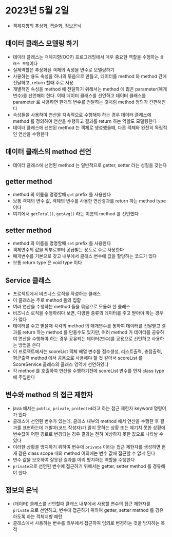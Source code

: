 # 2023년 5월 2일
- 객체지향의 추상화, 캡슐화, 정보은닉

## 데이터 클래스 모델링 하기
- 데이터 클래스는 객체지향(OOP) 프로그래밍에서 매우 중요한 역할을 수행하는
`클래스 모델`이다
- 실제역할은 추상화된 객체의 속성을 변수로 모델링하기
- 사용하는 용도 속성을 하나의 묶음으로 만들고, 데이터를 method 와 method 간에
전달하고, return 할때 주로 사용
- 개별적인 속성을 method 에 전달하기 위해서는 method 에 많은 parameter(매개변수)를
선언해야 한다. 이때 데이터 클래스를 선언하고 데이터 클래스를 parameter 로 사용하면
한개의 변수를 전달하는 것처럼 method 정의가 간편해진다
- 속성들을 사용하여 연산을 지속적으로 수행해야 하는 경우 데이터 클래스에 method 를
정의하여 연산을 수행하고 결과를 return 하는 역할도 모델링한다
- 데이터 클래스에 선언된 method 는 객체로 생성했을때, 다른 객체와 완전히 독립적인 연산을 수행한다

## 데이터 클래스의 method 선언
- 데이터 클래스에 선언된 method 는 일반적으로 getter, setter 라는 성질을 갖는다

## getter method
- method 의 이름을 명명할때 `get` prefix 를 사용한다
- 보통 객체의 변수 값, 객체의 변수를 사용한 연산결과를 return 하는 method type 이다
- 여기에서 `getTotal()`, `getAvg()` 라는 이름의 method 를 선언했다

## setter method
- method 의 이름을 명명할때 `set` prefix 를 사용한다
- 객체변수의 값을 외부로부터 공급받는 용도로 주로 사용한다
- 매개변수를 기본으로 갖고 내부에서 클래스 변수에 값을 할당하는 코드가 있다
- 보통 return type 은 void type 이다

## Service 클래스
- 프로젝트에서 비즈니스 로직을 작성하는 클래스
- 이 클래스는 주로 method 들의 집합
- 여러 연산을 수행하는 method 들을 묶음으로 모듈화 한 클래스
- 비즈니스 로직을 수행하려다 보면, 
다양한 종류의 데이터를 주고 받아야 하는 경우가 많다
- 데이터를 주고 받을때 각각의 method 의 매개변수를 통하여 데이터를 전달받고
결과를 return 하는 method 를 만들수도 있지만, 여러 method 가 데이터를 공유하여
연산을 수행해야 하는 경우 공유되는 데이터(변수)를 공용으로 선언하고 사용하는 방법을 쓴다
- 이 프로젝트에서는 scoreList 객체 배열 변수를 점수생성, 리스트출력, 총점출력, 평균출력 method 에서 공용으로 사용해야 할 것 같아서 scoreList 를 ScoreService 클래스의 클래스 영역에 선언하였다
- 각 method 를 호출하여 연산을 수행하기전에 scoreList 변수를 먼저 class type 에 주입한다

## 변수와 method 의 접근 제한자
- java 에서는 `public`, `private`, `protected`라고 하는 접근 제한자 keyword 명령어가 있다
- 클래스에 선언된 변수가 있는데, 클래스 내부의 method 에서 연산을 수행한 후 결과를 표현하는데 개발자(코드 작성자)가 알지 못하는 상황 또는 예기치 못한 상황에 변수값이 어떤 경로로 변경되는 경우 결과는 전혀 예상하지 못한 값으로 나타날 수 있다
- 이러한 상황을 방지하기 위하여 변수에 `private` 이라는 접근 제한자를 생성하면 현재 같은 class scope 내의 method 이외에는 변수 값에 접근할 수 없게 된다
- 변수 값을 보호하여 잘못된 결과를 미리 방지하는 역할을 수행한다
- `private`으로 선언된 변수에 접근하기 위해서는 getter, setter method 를 경유해야 한다

## 정보의 은닉
- (데이터) 클래스를 선언할때 클래스 내부에서 사용할 변수의 접근 제한자를 `private` 으로 선언하고, 변수에 접근하기 위하여 getter, setter method 를 경유하도록 하는 객체지향 패턴
- 클래스에서 사용하는 변수를 외부에서 접근하여 임의로 변경하는 것을 방지하는 목적




